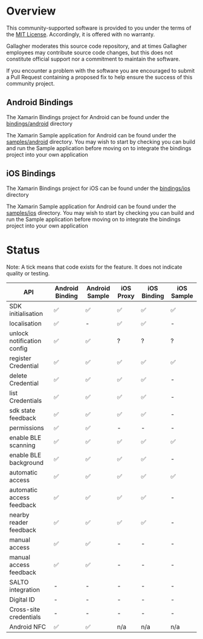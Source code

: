 # Overview

This community-supported software is provided to you under the terms of the [MIT License][license]. Accordingly, it is offered with no warranty.  

Gallagher moderates this source code repository, and at times Gallagher employees may contribute source code changes, but this does not constitute official support nor a commitment to maintain the software. 

If you encounter a problem with the software you are encouraged to submit a Pull Request containing a proposed fix to help ensure the success of this community project.


## Android Bindings

The Xamarin Bindings project for Android can be found under the [bindings/android][bindingsandroid] directory

The Xamarin Sample application for Android can be found under the [samples/android][samplesandroid] directory. You may wish to start by checking you can build and run the Sample application before moving on to integrate the bindings project into your own application

## iOS Bindings

The Xamarin Bindings project for iOS can be found under the [bindings/ios][bindingsios] directory

The Xamarin Sample application for Android can be found under the [samples/ios][samplesios] directory. You may wish to start by checking you can build and run the Sample application before moving on to integrate the bindings project into your own application

# Status

Note: A tick means that code exists for the feature. It does not indicate quality or testing.

| API                      | Android Binding | Android Sample | iOS Proxy | iOS Binding | iOS Sample |
| ------------------------ | --------------- | -------------- | --------- | ----------- | -----------|
| SDK initialisation       | ✅              | ✅             | ✅         | ✅          | ✅          |
| localisation             | ✅              | -              | ✅         | ✅          | -          |
| unlock notification config| ✅              | ✅            | ?          | ?          | ?          |
| register Credential      | ✅              | ✅             | ✅         | ✅          | ✅          |
| delete Credential        | ✅              | ✅             | ✅         | ✅          | -          |
| list Credentials         | ✅              | ✅             | ✅         | ✅          | -          |
| sdk state feedback       | ✅              | ✅             | ✅         | ✅          | -          |
| permissions              | ✅              | ✅             | -          | -          | -          |
| enable BLE scanning      | ✅              | ✅             | ✅         | ✅          | ✅         |
| enable BLE background    | ✅              | ✅             | ✅         | ✅          | -          |
| automatic access         | ✅              | ✅             | ✅         | ✅          | ✅         |
| automatic access feedback| ✅              | ✅             | ✅         | ✅          | -          |
| nearby reader feedback   | ✅              | ✅             | ✅         | ✅          | -          |
| manual access            | ✅              | ✅             | -          | -          | -          |
| manual access feedback   | ✅              | ✅             | -          | -          | -          |
| SALTO integration        | -               | -              | -          | -          | -         |
| Digital ID               | -               | -             | -          | -          | -          |
| Cross-site credentials   | -               | -             | -          | -          | -          |
| Android NFC              | ✅              | ✅             | n/a         | n/a       | n/a        |


[license]: LICENSE
[bindingsandroid]: bindings/android
[samplesandroid]: samples/android
[bindingsios]: bindings/ios
[samplesios]: samples/ios
